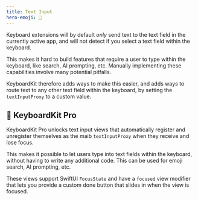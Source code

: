 ```yaml
---
title: Text Input
hero-emoji: 📝
---
```


Keyboard extensions will by default *only* send text to the text field in the currently active app, and will not detect if you select a text field within the keyboard.

This makes it hard to build features that require a user to type within the keyboard, like search, AI prompting, etc. Manually implementing these capabilities involve many potential pitfalls.

KeyboardKit therefore adds ways to make this easier, and adds ways to route text to any other text field within the keyboard, by setting the `textInputProxy` to a custom value.


## 👑 KeyboardKit Pro

KeyboardKit Pro unlocks text input views that automatically register and unregister themselves as the maib `textInputProxy` when they receive and lose focus.

This makes it possible to let users type into text fields within the keyboard, without having to write any additional code. This can be used for emoji search, AI prompting, etc.

These views support SwiftUI `FocusState` and have a `focused` view modifier that lets you provide a custom done button that slides in when the view is focused.


[Pro]: /pro
